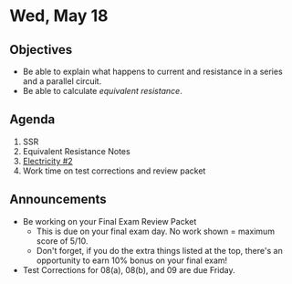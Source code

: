 Wed, May 18
=================== 
   
    
Objectives    
------------    
- Be able to explain what happens to current and resistance in a series and a parallel circuit.
- Be able to calculate *equivalent resistance*.
  
Agenda      
---------      
1. SSR
2. Equivalent Resistance Notes
3. [Electricity #2](https://avon.schoology.com/course/5138386979/materials/gp/5944991658)
4. Work time on test corrections and review packet

  
Announcements   
-------------    
- Be working on your Final Exam Review Packet
	- This is due on your final exam day.  No work shown = maximum score of 5/10.
	- Don't forget, if you do the extra things listed at the top, there's an opportunity to earn 10% bonus on your final exam!
- Test Corrections for 08(a), 08(b), and 09 are due Friday.

[rev]: https://avon.schoology.com/course/5138386979/materials?f=595396692
[e1]: https://avon.schoology.com/course/5138386979/materials/gp/5939609421
[s/p]: https://avon.schoology.com/course/5138386979/materials/gp/5939609362
<!--stackedit_data:
eyJoaXN0b3J5IjpbLTIwODU1OTI4NTMsMTg1MjAzMTIxOSwtND
QzMDkwMzkzLC0xOTEyODIzNjYzLC0zODM1NjA4NDAsMTQyNDM3
MTc4LDEzNDAwMDU5MTEsLTc1MzEwNDk4NiwtMTM4ODI1NjYxOC
wxNTUyMjQxNDg5LDQxMjQ4MzQ3NCwtMTk5MDQ3NTc5MCwxOTM1
NDIyNzcsLTQ3Nzg1Mjc4NCwtOTQ1NDg2MzgxLDExMTc0OTYwNj
QsODY1NTY0OTA2LC0xNDA1NzcxOTUyLC0zMTk4ODQ3NDgsMTUz
MzIxMjg4NF19
-->